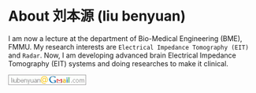 # About 刘本源 (liu benyuan)

I am now a lecture at the department of Bio-Medical Engineering (BME), FMMU. My research interests are `Electrical Impedance Tomography (EIT)` and `Radar`. Now, I am developing advanced brain Electrical Impedance Tomography (EIT) systems and doing researches to make it clinical.

![email](images/mail.png)
